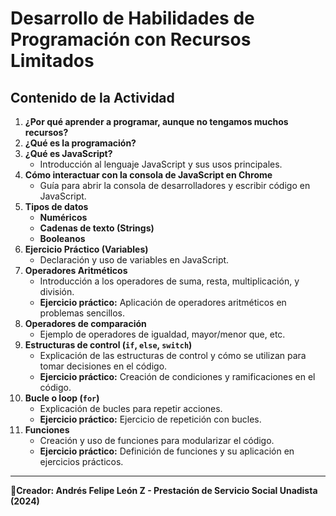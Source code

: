 # Desarrollo de Habilidades de Programación con Recursos Limitados

## Contenido de la Actividad

1. **¿Por qué aprender a programar, aunque no tengamos muchos recursos?**
2. **¿Qué es la programación?**
3. **¿Qué es JavaScript?**  
   - Introducción al lenguaje JavaScript y sus usos principales.
4. **Cómo interactuar con la consola de JavaScript en Chrome**  
   - Guía para abrir la consola de desarrolladores y escribir código en JavaScript.
5. **Tipos de datos**  
   - **Numéricos**
   - **Cadenas de texto (Strings)**
   - **Booleanos**
6. **Ejercicio Práctico (Variables)**  
   - Declaración y uso de variables en JavaScript.
7. **Operadores Aritméticos**  
   - Introducción a los operadores de suma, resta, multiplicación, y división.
   - **Ejercicio práctico:** Aplicación de operadores aritméticos en problemas sencillos.
8. **Operadores de comparación**  
    - Ejemplo de operadores de igualdad, mayor/menor que, etc.
9. **Estructuras de control (`if`, `else`, `switch`)**  
    - Explicación de las estructuras de control y cómo se utilizan para tomar decisiones en el código.
    - **Ejercicio práctico:** Creación de condiciones y ramificaciones en el código.
10. **Bucle o loop (`for`)**  
    - Explicación de bucles para repetir acciones.
    - **Ejercicio práctico:** Ejercicio de repetición con bucles.
11. **Funciones**  
    - Creación y uso de funciones para modularizar el código.
    - **Ejercicio práctico:** Definición de funciones y su aplicación en ejercicios prácticos.

---

**📕Creador: Andrés Felipe León Z - Prestación de Servicio Social Unadista (2024)**
